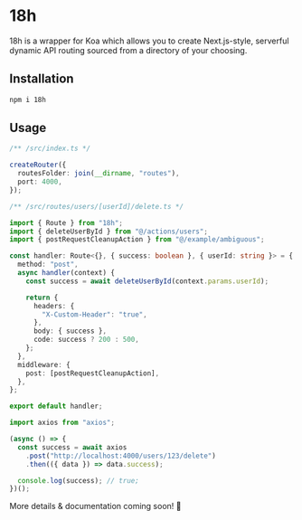 # 18h

18h is a wrapper for Koa which allows you to create Next.js-style, serverful dynamic API routing sourced from a directory of your choosing.

## Installation

```bash
npm i 18h
```

## Usage

```ts
/** /src/index.ts */

createRouter({
  routesFolder: join(__dirname, "routes"),
  port: 4000,
});
```

```ts
/** /src/routes/users/[userId]/delete.ts */

import { Route } from "18h";
import { deleteUserById } from "@/actions/users";
import { postRequestCleanupAction } from "@/example/ambiguous";

const handler: Route<{}, { success: boolean }, { userId: string }> = {
  method: "post",
  async handler(context) {
    const success = await deleteUserById(context.params.userId);

    return {
      headers: {
        "X-Custom-Header": "true",
      },
      body: { success },
      code: success ? 200 : 500,
    };
  },
  middleware: {
    post: [postRequestCleanupAction],
  },
};

export default handler;
```

```ts
import axios from "axios";

(async () => {
  const success = await axios
    .post("http://localhost:4000/users/123/delete")
    .then(({ data }) => data.success);

  console.log(success); // true;
})();
```

More details & documentation coming soon! 👊
